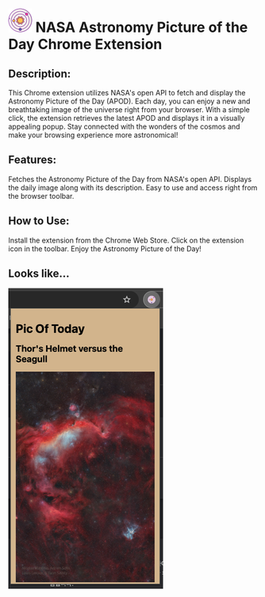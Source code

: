 # <img src="./universe48.png"> NASA Astronomy Picture of the Day Chrome Extension
## Description: 
This Chrome extension utilizes NASA's open API to fetch and display the Astronomy Picture of the Day (APOD). Each day, you can enjoy a new and breathtaking image of the universe right from your browser. With a simple click, the extension retrieves the latest APOD and displays it in a visually appealing popup. Stay connected with the wonders of the cosmos and make your browsing experience more astronomical!


## Features:
Fetches the Astronomy Picture of the Day from NASA's open API.
Displays the daily image along with its description.
Easy to use and access right from the browser toolbar.

## How to Use:
Install the extension from the Chrome Web Store.
Click on the extension icon in the toolbar.
Enjoy the Astronomy Picture of the Day!

## Looks like...
<img src="./testImage-2025-02-18.png">

